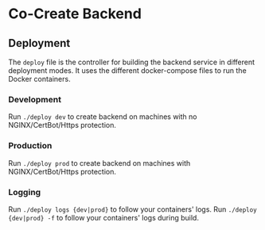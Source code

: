 # Co-Create Backend

## Deployment
The `deploy` file is the controller for building the backend service in different deployment modes. It uses the different docker-compose files to run the Docker containers.

### Development
Run `./deploy dev` to create backend on machines with no NGINX/CertBot/Https protection.

### Production
Run `./deploy prod` to create backend on machines with NGINX/CertBot/Https protection.

### Logging
Run `./deploy logs {dev|prod}` to follow your containers' logs.
Run `./deploy {dev|prod} -f` to follow your containers' logs during build.
